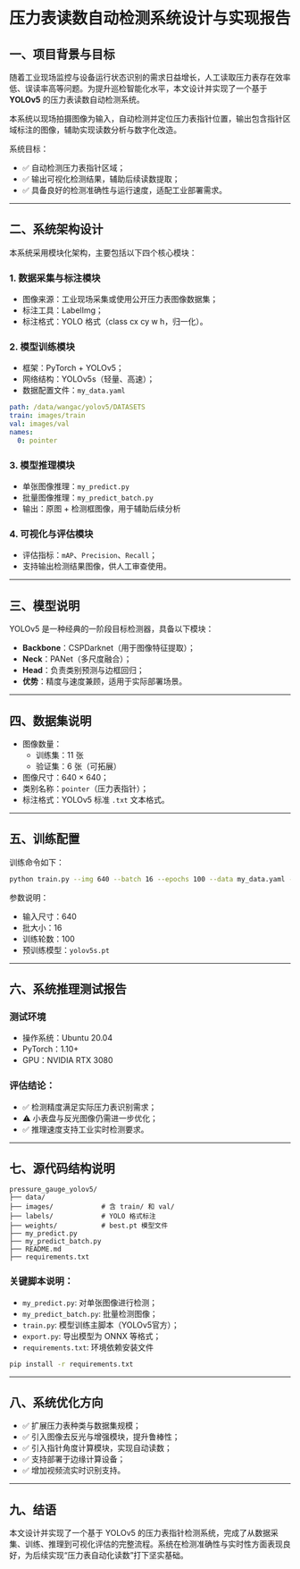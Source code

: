 # 压力表读数自动检测系统设计与实现报告    

## 一、项目背景与目标

随着工业现场监控与设备运行状态识别的需求日益增长，人工读取压力表存在效率低、误读率高等问题。为提升巡检智能化水平，本文设计并实现了一个基于 **YOLOv5** 的压力表读数自动检测系统。

本系统以现场拍摄图像为输入，自动检测并定位压力表指针位置，输出包含指针区域标注的图像，辅助实现读数分析与数字化改造。

系统目标：

- ✅ 自动检测压力表指针区域；
- ✅ 输出可视化检测结果，辅助后续读数提取；
- ✅ 具备良好的检测准确性与运行速度，适配工业部署需求。

---

## 二、系统架构设计

本系统采用模块化架构，主要包括以下四个核心模块：

### 1. 数据采集与标注模块

- 图像来源：工业现场采集或使用公开压力表图像数据集；
- 标注工具：LabelImg；
- 标注格式：YOLO 格式（class cx cy w h，归一化）。

### 2. 模型训练模块

- 框架：PyTorch + YOLOv5；
- 网络结构：YOLOv5s（轻量、高速）；
- 数据配置文件：`my_data.yaml`

```yaml
path: /data/wangac/yolov5/DATASETS
train: images/train
val: images/val
names:
  0: pointer
```

### 3. 模型推理模块

- 单张图像推理：`my_predict.py`
- 批量图像推理：`my_predict_batch.py`
- 输出：原图 + 检测框图像，用于辅助后续分析

### 4. 可视化与评估模块

- 评估指标：`mAP`、`Precision`、`Recall`；
- 支持输出检测结果图像，供人工审查使用。

---

## 三、模型说明

YOLOv5 是一种经典的一阶段目标检测器，具备以下模块：

- **Backbone**：CSPDarknet（用于图像特征提取）；
- **Neck**：PANet（多尺度融合）；
- **Head**：负责类别预测与边框回归；
- **优势**：精度与速度兼顾，适用于实际部署场景。

---

## 四、数据集说明

- 图像数量：
  - 训练集：11 张
  - 验证集：6 张（可拓展）
- 图像尺寸：640 × 640；
- 类别名称：`pointer`（压力表指针）；
- 标注格式：YOLOv5 标准 `.txt` 文本格式。

---

## 五、训练配置

训练命令如下：

```bash
python train.py --img 640 --batch 16 --epochs 100 --data my_data.yaml --weights yolov5s.pt --name pressure_pointer_detector
```

参数说明：

- 输入尺寸：640  
- 批大小：16  
- 训练轮数：100  
- 预训练模型：`yolov5s.pt`

---

## 六、系统推理测试报告

### 测试环境

- 操作系统：Ubuntu 20.04  
- PyTorch：1.10+  
- GPU：NVIDIA RTX 3080  

### 评估结论：

- ✅ 检测精度满足实际压力表识别需求；
- ⚠️ 小表盘与反光图像仍需进一步优化；
- ✅ 推理速度支持工业实时检测要求。

---

## 七、源代码结构说明

```
pressure_gauge_yolov5/
├── data/
├── images/            # 含 train/ 和 val/
├── labels/            # YOLO 格式标注
├── weights/           # best.pt 模型文件
├── my_predict.py
├── my_predict_batch.py
├── README.md
├── requirements.txt
```

### 关键脚本说明：

- `my_predict.py`: 对单张图像进行检测；
- `my_predict_batch.py`: 批量检测图像；
- `train.py`: 模型训练主脚本（YOLOv5官方）；
- `export.py`: 导出模型为 ONNX 等格式；
- `requirements.txt`: 环境依赖安装文件

```bash
pip install -r requirements.txt
```

---

## 八、系统优化方向

- ✅ 扩展压力表种类与数据集规模；
- ✅ 引入图像去反光与增强模块，提升鲁棒性；
- ✅ 引入指针角度计算模块，实现自动读数；
- ✅ 支持部署于边缘计算设备；
- ✅ 增加视频流实时识别支持。

---

## 九、结语

本文设计并实现了一个基于 YOLOv5 的压力表指针检测系统，完成了从数据采集、训练、推理到可视化评估的完整流程。系统在检测准确性与实时性方面表现良好，为后续实现“压力表自动化读数”打下坚实基础。
